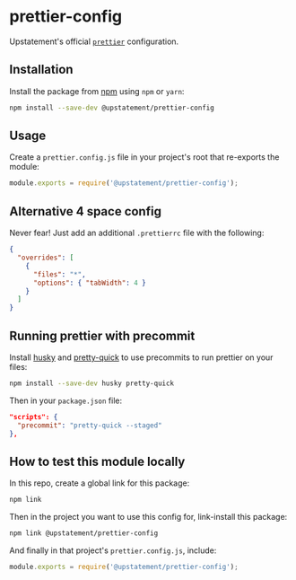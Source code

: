 # prettier-config

Upstatement's official [`prettier`](https://prettier.io) configuration.

## Installation

Install the package from [npm](https://www.npmjs.com/package/@upstatement/prettier-config) using `npm` or `yarn`:

```bash
npm install --save-dev @upstatement/prettier-config
```

## Usage

Create a `prettier.config.js` file in your project's root that re-exports the module:

```js
module.exports = require('@upstatement/prettier-config');
```

## Alternative 4 space config

Never fear! Just add an additional `.prettierrc` file with the following:

```json
{
  "overrides": [
    {
      "files": "*",
      "options": { "tabWidth": 4 }
    }
  ]
}
```

## Running prettier with precommit

Install [husky](https://github.com/typicode/husky) and [pretty-quick](https://github.com/azz/pretty-quick) to use precommits to run prettier on your files:

```bash
npm install --save-dev husky pretty-quick
```

Then in your `package.json` file:

```json
"scripts": {
  "precommit": "pretty-quick --staged"
},
```

## How to test this module locally

In this repo, create a global link for this package:

```bash
npm link
```

Then in the project you want to use this config for, link-install this package:

```bash
npm link @upstatement/prettier-config
```

And finally in that project's `prettier.config.js`, include:

```js
module.exports = require('@upstatement/prettier-config');
```
